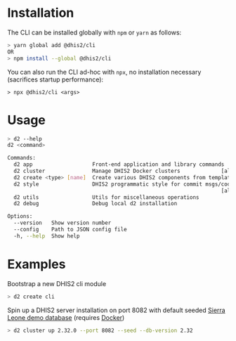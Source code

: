# Installation

The CLI can be installed globally with `npm` or `yarn` as follows:

```sh
> yarn global add @dhis2/cli
OR
> npm install --global @dhis2/cli
```

You can also run the CLI ad-hoc with `npx`, no installation necessary (sacrifices startup performance):

```
> npx @dhis2/cli <args>
```

# Usage

```sh
> d2 --help
d2 <command>

Commands:
  d2 app                   Front-end application and library commands
  d2 cluster               Manage DHIS2 Docker clusters             [aliases: c]
  d2 create <type> [name]  Create various DHIS2 components from templates
  d2 style                 DHIS2 programmatic style for commit msgs/code
                                                                    [aliases: s]
  d2 utils                 Utils for miscellaneous operations
  d2 debug                 Debug local d2 installation

Options:
  --version   Show version number                                      [boolean]
  --config    Path to JSON config file
  -h, --help  Show help                                                [boolean]
```

# Examples

Bootstrap a new DHIS2 cli module

```sh
> d2 create cli
```

Spin up a DHIS2 server installation on port 8082 with default seeded [Sierra Leone demo database](https://github.com/dhis2/dhis2-demo-db) (requires [Docker](https://www.docker.com/products/docker-desktop))

```sh
> d2 cluster up 2.32.0 --port 8082 --seed --db-version 2.32
```
